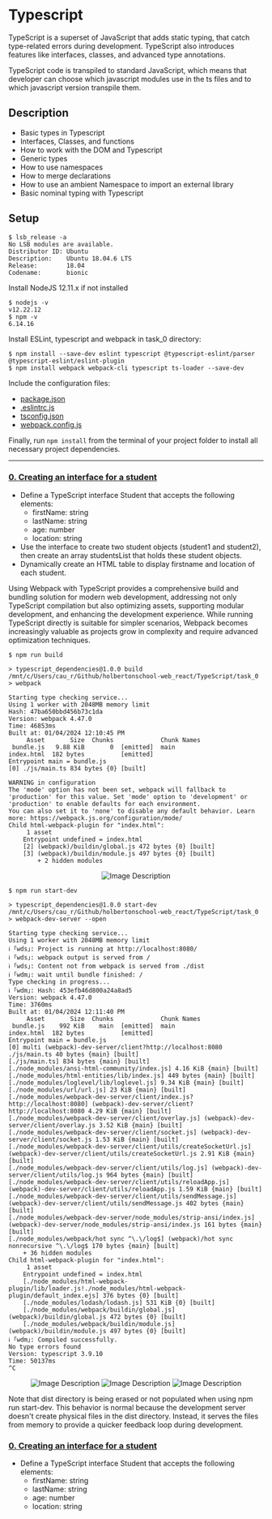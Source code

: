 # Typescript

TypeScript is a superset of JavaScript that adds static typing, that catch type-related errors during development. TypeScript also introduces features like interfaces, classes, and advanced type annotations.

TypeScript code is transpiled to standard JavaScript, which means that developer can choose which javascript modules use in the ts files and to which javascript version transpile them.

## Description
* Basic types in Typescript
* Interfaces, Classes, and functions
* How to work with the DOM and Typescript
* Generic types
* How to use namespaces
* How to merge declarations
* How to use an ambient Namespace to import an external library
* Basic nominal typing with Typescript

## Setup

```
$ lsb_release -a
No LSB modules are available.
Distributor ID: Ubuntu
Description:    Ubuntu 18.04.6 LTS
Release:        18.04
Codename:       bionic
```

Install NodeJS 12.11.x if not installed
```
$ nodejs -v
v12.22.12
$ npm -v
6.14.16
```

Install ESLint, typescript and webpack in task_0 directory:
```
$ npm install --save-dev eslint typescript @typescript-eslint/parser @typescript-eslint/eslint-plugin
$ npm install webpack webpack-cli typescript ts-loader --save-dev
```

Include the configuration files:
* [package.json](./task_0/package.json)
* [.eslintrc.js](./task_0/.eslintrc.js)
* [tsconfig.json](./task_0/tsconfig.json)
* [webpack.config.js](./task_0/webpack.config.js)

Finally, run `npm install` from the terminal of your project folder to install all necessary project dependencies.

---

### [0. Creating an interface for a student](./task_0/js/main.ts)
* Define a TypeScript interface Student that accepts the following elements:
    - firstName: string
    - lastName: string
    - age: number
    - location: string
* Use the interface to create two student objects (student1 and student2), then create an array studentsList that holds these student objects. 
* Dynamically create an HTML table to display firstname and location of each student.

Using Webpack with TypeScript provides a comprehensive build and bundling solution for modern web development, addressing not only TypeScript compilation but also optimizing assets, supporting modular development, and enhancing the development experience. While running TypeScript directly is suitable for simpler scenarios, Webpack becomes increasingly valuable as projects grow in complexity and require advanced optimization techniques.

```
$ npm run build    

> typescript_dependencies@1.0.0 build /mnt/c/Users/cau_r/Github/holbertonschool-web_react/TypeScript/task_0     
> webpack

Starting type checking service...
Using 1 worker with 2048MB memory limit
Hash: 47ba650bbd456b73c1da
Version: webpack 4.47.0
Time: 46853ms
Built at: 01/04/2024 12:10:45 PM
     Asset       Size  Chunks             Chunk Names
 bundle.js   9.88 KiB       0  [emitted]  main
index.html  182 bytes          [emitted]
Entrypoint main = bundle.js
[0] ./js/main.ts 834 bytes {0} [built]

WARNING in configuration
The 'mode' option has not been set, webpack will fallback to 'production' for this value. Set 'mode' option to 'development' or 'production' to enable defaults for each environment.
You can also set it to 'none' to disable any default behavior. Learn more: https://webpack.js.org/configuration/mode/
Child html-webpack-plugin for "index.html":
     1 asset
    Entrypoint undefined = index.html
    [2] (webpack)/buildin/global.js 472 bytes {0} [built]
    [3] (webpack)/buildin/module.js 497 bytes {0} [built]
        + 2 hidden modules
```
<p align="center">
  <img src="./images/task_0_transpiled_files.png" alt="Image Description" />
</p>


```
$ npm run start-dev

> typescript_dependencies@1.0.0 start-dev /mnt/c/Users/cau_r/Github/holbertonschool-web_react/TypeScript/task_0 
> webpack-dev-server --open

Starting type checking service...
Using 1 worker with 2048MB memory limit
ℹ ｢wds｣: Project is running at http://localhost:8080/
ℹ ｢wds｣: webpack output is served from /
ℹ ｢wds｣: Content not from webpack is served from ./dist
ℹ ｢wdm｣: wait until bundle finished: /
Type checking in progress...
ℹ ｢wdm｣: Hash: 453efb46d800a24a8ad5
Version: webpack 4.47.0
Time: 3760ms
Built at: 01/04/2024 12:11:40 PM
     Asset       Size  Chunks             Chunk Names
 bundle.js    992 KiB    main  [emitted]  main
index.html  182 bytes          [emitted]
Entrypoint main = bundle.js
[0] multi (webpack)-dev-server/client?http://localhost:8080 ./js/main.ts 40 bytes {main} [built]
[./js/main.ts] 834 bytes {main} [built]
[./node_modules/ansi-html-community/index.js] 4.16 KiB {main} [built]
[./node_modules/html-entities/lib/index.js] 449 bytes {main} [built]
[./node_modules/loglevel/lib/loglevel.js] 9.34 KiB {main} [built]
[./node_modules/url/url.js] 23 KiB {main} [built]
[./node_modules/webpack-dev-server/client/index.js?http://localhost:8080] (webpack)-dev-server/client?http://localhost:8080 4.29 KiB {main} [built]
[./node_modules/webpack-dev-server/client/overlay.js] (webpack)-dev-server/client/overlay.js 3.52 KiB {main} [built]
[./node_modules/webpack-dev-server/client/socket.js] (webpack)-dev-server/client/socket.js 1.53 KiB {main} [built]
[./node_modules/webpack-dev-server/client/utils/createSocketUrl.js] (webpack)-dev-server/client/utils/createSocketUrl.js 2.91 KiB {main} [built]
[./node_modules/webpack-dev-server/client/utils/log.js] (webpack)-dev-server/client/utils/log.js 964 bytes {main} [built]
[./node_modules/webpack-dev-server/client/utils/reloadApp.js] (webpack)-dev-server/client/utils/reloadApp.js 1.59 KiB {main} [built]
[./node_modules/webpack-dev-server/client/utils/sendMessage.js] (webpack)-dev-server/client/utils/sendMessage.js 402 bytes {main} [built]
[./node_modules/webpack-dev-server/node_modules/strip-ansi/index.js] (webpack)-dev-server/node_modules/strip-ansi/index.js 161 bytes {main} [built]
[./node_modules/webpack/hot sync ^\.\/log$] (webpack)/hot sync nonrecursive ^\.\/log$ 170 bytes {main} [built]  
    + 36 hidden modules
Child html-webpack-plugin for "index.html":
     1 asset
    Entrypoint undefined = index.html
    [./node_modules/html-webpack-plugin/lib/loader.js!./node_modules/html-webpack-plugin/default_index.ejs] 376 bytes {0} [built]
    [./node_modules/lodash/lodash.js] 531 KiB {0} [built]
    [./node_modules/webpack/buildin/global.js] (webpack)/buildin/global.js 472 bytes {0} [built]
    [./node_modules/webpack/buildin/module.js] (webpack)/buildin/module.js 497 bytes {0} [built]
ℹ ｢wdm｣: Compiled successfully.
No type errors found
Version: typescript 3.9.10
Time: 50137ms
^C
```
<p align="center">
  <img src="./images/task_0_browser.png" alt="Image Description" />
  <img src="./images/task_0_browser_inspect.png" alt="Image Description" />
  <img src="./images/transpiled files after npm run start-dev.png" alt="Image Description" />
</p>

Note that dist directory is being erased or not populated when using npm run start-dev. This behavior is normal because the development server doesn't create physical files in the dist directory. Instead, it serves the files from memory to provide a quicker feedback loop during development.

### [0. Creating an interface for a student](./task_0/js/main.ts)
* Define a TypeScript interface Student that accepts the following elements:
    - firstName: string
    - lastName: string
    - age: number
    - location: string